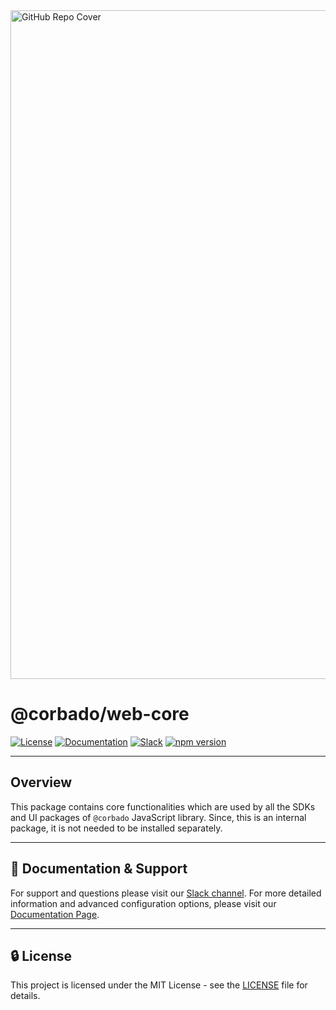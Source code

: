 <img width="1070" alt="GitHub Repo Cover" src="https://github.com/corbado/corbado-php/assets/18458907/aa4f9df6-980b-4b24-bb2f-d71c0f480971">

# @corbado/web-core

[![License](https://img.shields.io/badge/license-MIT-green)](https://github.com/corbado/javascript/blob/readme_documentation/LICENSE)
[![Documentation](https://img.shields.io/badge/documentation-available-brightgreen)](https://docs.corbado.com/overview/welcome)
[![Slack](https://img.shields.io/badge/slack-community-blueviolet)](https://join.slack.com/t/corbado/shared_invite/zt-1b7867yz8-V~Xr~ngmSGbt7IA~g16ZsQ)
[![npm version](https://img.shields.io/npm/v/@corbado/web-core)](https://www.npmjs.com/package/@corbado/web-core)

---

## Overview

This package contains core functionalities which are used by all the SDKs and UI packages of `@corbado` JavaScript library. Since, this is an internal package, it is not needed to be installed separately.

---

## 📄 Documentation & Support

For support and questions please visit our [Slack channel](https://join.slack.com/t/corbado/shared_invite/zt-1b7867yz8-V~Xr~ngmSGbt7IA~g16ZsQ).
For more detailed information and advanced configuration options, please visit our [Documentation Page](https://docs.corbado.com/overview/welcome).

---

## 🔒 License

This project is licensed under the MIT License - see the [LICENSE](https://github.com/corbado/javascript/blob/readme_documentation/LICENSE) file for details.
